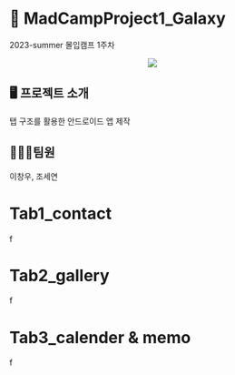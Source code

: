 # 🚀 MadCampProject1_Galaxy
2023-summer 몰입캠프 1주차 


<p align="center">
  <img src="![galaxy](https://github.com/Gloveman/CampProject1/assets/135544903/e45b5365-059a-44de-b029-8a48dd86d7eb)">
</p>

## 🖥️ 프로젝트 소개
탭 구조를 활용한 안드로이드 앱 제작

## 🧑🏻‍🚀팀원
이창우, 조세연

# Tab1_contact
f
# Tab2_gallery
f
# Tab3_calender & memo
f

